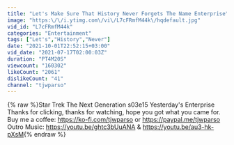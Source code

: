 ```yaml
---
title: "Let's Make Sure That History Never Forgets The Name Enterprise"
image: "https:\/\/i.ytimg.com\/vi\/L7cFRmfM44k\/hqdefault.jpg"
vid_id: "L7cFRmfM44k"
categories: "Entertainment"
tags: ["Let's","History","Never"]
date: "2021-10-01T22:52:15+03:00"
vid_date: "2021-07-17T02:00:03Z"
duration: "PT4M20S"
viewcount: "160302"
likeCount: "2061"
dislikeCount: "41"
channel: "tjwparso"
---
```

{% raw %}Star Trek     The Next Generation     s03e15     Yesterday's Enterprise<br />Thanks for clicking, thanks for watching, hope you got what you came for.<br />Buy me a coffee: <a rel="nofollow" target="blank" href="https://ko-fi.com/tjwparso">https://ko-fi.com/tjwparso</a>  or  <a rel="nofollow" target="blank" href="https://paypal.me/tjwparso">https://paypal.me/tjwparso</a><br />Outro Music: <a rel="nofollow" target="blank" href="https://youtu.be/ghtc3bUuANA">https://youtu.be/ghtc3bUuANA</a>  &amp;  <a rel="nofollow" target="blank" href="https://youtu.be/au3-hk-pXsM">https://youtu.be/au3-hk-pXsM</a>{% endraw %}
